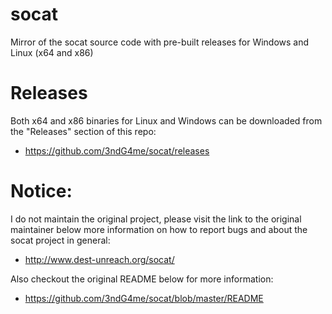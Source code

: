 # socat
Mirror of the socat source code with pre-built releases for Windows and Linux (x64 and x86)

# Releases
Both x64 and x86 binaries for Linux and Windows can be downloaded from the "Releases" section of this repo:
- https://github.com/3ndG4me/socat/releases

# Notice:
I do not maintain the original project, please visit the link to the original maintainer below more information on how to report bugs and about the socat project in general:
- http://www.dest-unreach.org/socat/

Also checkout the original README below for more information:
- https://github.com/3ndG4me/socat/blob/master/README
